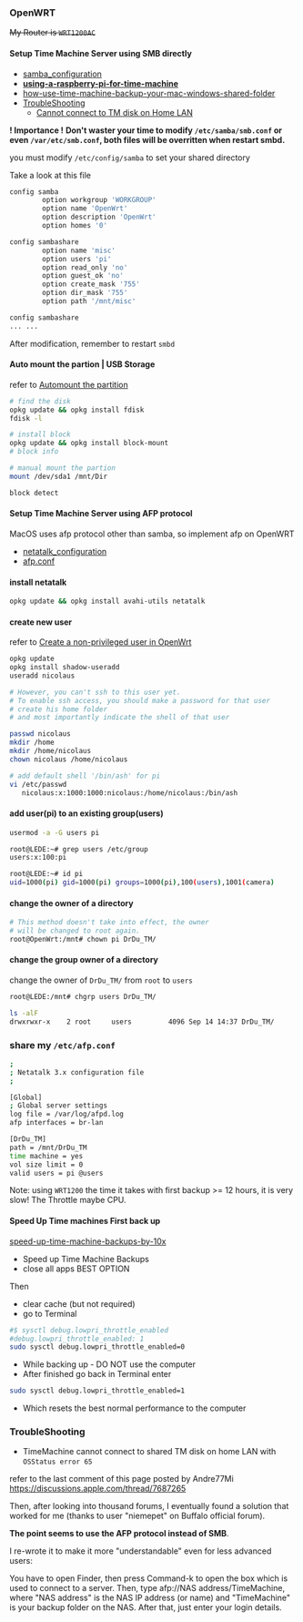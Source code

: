 ### OpenWRT
~~My Router is `WRT1200AC`~~

#### Setup Time Machine Server using SMB directly

- [samba_configuration](https://openwrt.org/docs/guide-user/services/nas/samba_configuration)
- [**using-a-raspberry-pi-for-time-machine**](https://mudge.name/2019/11/12/using-a-raspberry-pi-for-time-machine/)
- [how-use-time-machine-backup-your-mac-windows-shared-folder](https://www.imore.com/how-use-time-machine-backup-your-mac-windows-shared-folder)
- [TroubleShooting](#troubleshooting)
    - [Cannot connect to TM disk on Home LAN](#errorcode65)

**! Importance !**
**Don't waster your time to modify `/etc/samba/smb.conf` or even `/var/etc/smb.conf`, both files will be overritten when restart smbd.**

you must modify `/etc/config/samba` to set your shared directory

Take a look at this file

```bash
config samba
        option workgroup 'WORKGROUP'
        option name 'OpenWrt'
        option description 'OpenWrt'
        option homes '0'

config sambashare
        option name 'misc'
        option users 'pi'
        option read_only 'no'
        option guest_ok 'no'
        option create_mask '755'
        option dir_mask '755'
        option path '/mnt/misc'

config sambashare
... ...

```

After modification, remember to restart `smbd`

#### Auto mount the partion | USB Storage

refer to [Automount the partition
](https://openwrt.org/docs/guide-user/storage/usb-drives)

```bash
# find the disk
opkg update && opkg install fdisk
fdisk -l

# install block
opkg update && opkg install block-mount
# block info

# manual mount the partion
mount /dev/sda1 /mnt/Dir

block detect
```

#### Setup Time Machine Server using AFP protocol
MacOS uses afp protocol other than samba, so implement afp on OpenWRT

- [netatalk_configuration](https://openwrt.org/docs/guide-user/services/nas/netatalk_configuration)
- [afp.conf](http://netatalk.sourceforge.net/3.0/htmldocs/afp.conf.5.html)

#### install netatalk
```bash
opkg update && opkg install avahi-utils netatalk
```

#### create new user

refer to [Create a non-privileged user in OpenWrt
](https://oldwiki.archive.openwrt.org/doc/howto/secure.access)

```bash
opkg update
opkg install shadow-useradd
useradd nicolaus

# However, you can't ssh to this user yet.
# To enable ssh access, you should make a password for that user
# create his home folder
# and most importantly indicate the shell of that user

passwd nicolaus
mkdir /home
mkdir /home/nicolaus
chown nicolaus /home/nicolaus

# add default shell '/bin/ash' for pi
vi /etc/passwd
   nicolaus:x:1000:1000:nicolaus:/home/nicolaus:/bin/ash
```

#### add user(pi) to an existing group(users)

```bash
usermod -a -G users pi

root@LEDE:~# grep users /etc/group
users:x:100:pi

root@LEDE:~# id pi
uid=1000(pi) gid=1000(pi) groups=1000(pi),100(users),1001(camera)
```

#### change the owner of a directory
```bash
# This method doesn't take into effect, the owner
# will be changed to root again.
root@OpenWrt:/mnt# chown pi DrDu_TM/
```

#### change the group owner of a directory
change the owner of `DrDu_TM/` from `root` to `users`

```bash
root@LEDE:/mnt# chgrp users DrDu_TM/

ls -alF
drwxrwxr-x    2 root     users         4096 Sep 14 14:37 DrDu_TM/
```

### share my `/etc/afp.conf`

```bash
;
; Netatalk 3.x configuration file
;

[Global]
; Global server settings
log file = /var/log/afpd.log
afp interfaces = br-lan

[DrDu_TM]
path = /mnt/DrDu_TM
time machine = yes
vol size limit = 0
valid users = pi @users
```

Note: using `WRT1200` the time it takes with first backup >= 12 hours, it is very slow! The Throttle maybe CPU.

#### Speed Up Time machines First back up
[speed-up-time-machine-backups-by-10x](https://blog.shawjj.com/speed-up-time-machine-backups-by-10x-f6274330dc6f)

- Speed up Time Machine Backups
- close all apps BEST OPTION

Then

- clear cache (but not required)
- go to Terminal

```bash
#$ sysctl debug.lowpri_throttle_enabled
#debug.lowpri_throttle_enabled: 1
sudo sysctl debug.lowpri_throttle_enabled=0
```

- While backing up - DO NOT use the computer
- After finished go back in Terminal enter

```bash
sudo sysctl debug.lowpri_throttle_enabled=1
```

- Which resets the best normal performance to the computer

<a id=troubleshooting></a>
### TroubleShooting

<a id=errorcode65></a>

- TimeMachine cannot connect to shared TM disk on home LAN with `OSStatus error 65`

refer to the last comment of this page posted by Andre77Mi
<https://discussions.apple.com/thread/7687265>

Then, after looking into thousand forums, I eventually found a solution that worked for me (thanks to user "niemepet" on Buffalo official forum).

**The point seems to use the AFP protocol instead of SMB**.

I re-wrote it to make it more "understandable" even for less advanced users:

You have to open Finder, then press Command-k to open the box which is used to connect to a server. Then, type afp://NAS address/TimeMachine, where "NAS address" is the NAS IP address (or name) and "TimeMachine" is your backup folder on the NAS. After that, just enter your login details.
